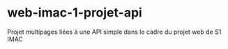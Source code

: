 # web-imac-1-projet-api
Projet multipages liées à une API simple dans le cadre du projet web de S1 IMAC
